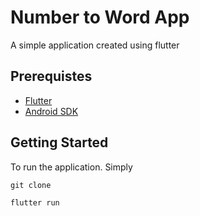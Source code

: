 # Number to Word App

A simple application created using flutter

## Prerequistes
- [Flutter](https://flutter.dev/)
- [Android SDK](https://developer.android.com/studio)

## Getting Started

To run the application. Simply
```
git clone
```
```
flutter run
```
